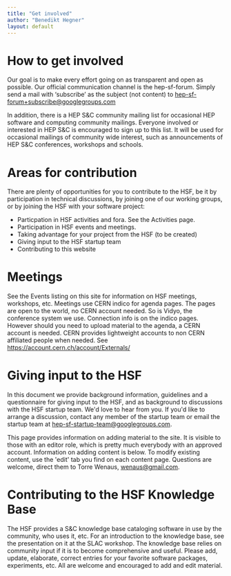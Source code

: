 ```yaml
---
title: "Get involved"
author: "Benedikt Hegner"
layout: default
---
```


# How to get involved

Our goal is to make every effort going on as transparent and open as possible. Our official communication channel is the hep-sf-forum. Simply send a mail with ‘subscribe’ as the subject (not content) to hep-sf-forum+subscribe@googlegroups.com

In addition, there is a HEP S&C community mailing list for occasional HEP software and computing community mailings. Everyone involved or interested in HEP S&C is encouraged to sign up to this list. It will be used for occasional mailings of community wide interest, such as announcements of HEP S&C conferences, workshops and schools.

# Areas for contribution 

There are plenty of opportunities for you to contribute to the HSF, be it by participation in technical discussions, by joining one of our working groups, or by joining the HSF with your software project:

  *  Particpation in HSF activities and fora. See the Activities page.
  *  Participation in HSF events and meetings. 
  *  Taking advantage for your project from the HSF (to be created)
  *  Giving input to the HSF startup team
  *  Contributing to this website

# Meetings

See the Events listing on this site for information on HSF meetings, workshops, etc. Meetings use CERN indico for agenda pages. The pages are open to the world, no CERN account needed. So is Vidyo, the conference system we use. Connection info is on the indico pages. However should you need to upload material to the agenda, a CERN account is needed. CERN provides lightweight accounts to non CERN affiliated people when needed. See https://account.cern.ch/account/Externals/

# Giving input to the HSF

In this document we provide background information, guidelines and a questionnaire for giving input to the HSF, and as background to discussions with the HSF startup team. We'd love to hear from you. If you'd like to arrange a discussion, contact any member of the startup team or email the startup team at hep-sf-startup-team@googlegroups.com.

This page provides information on adding material to the site. It is visible to those with an editor role, which is pretty much everybody with an approved account. Information on adding content is below. To modify existing content, use the 'edit' tab you find on each content page. Questions are welcome, direct them to Torre Wenaus, wenaus@gmail.com.

# Contributing to the HSF Knowledge Base

The HSF provides a S&C knowledge base cataloging software in use by the community, who uses it, etc. For an introduction to the knowledge base, see the presentation on it at the SLAC workshop. The knowledge base relies on community input if it is to become comprehensive and useful. Please add, update, elaborate, correct entries for your favorite software packages, experiments, etc. All are welcome and encouraged to add and edit material.
